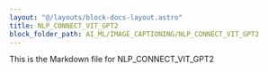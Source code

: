```yaml
---
layout: "@/layouts/block-docs-layout.astro"
title: NLP_CONNECT_VIT_GPT2
block_folder_path: AI_ML/IMAGE_CAPTIONING/NLP_CONNECT_VIT_GPT2
---
```


This is the Markdown file for NLP_CONNECT_VIT_GPT2

